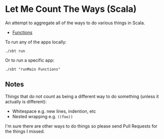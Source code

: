 # Let Me Count The Ways (Scala)

An attempt to aggregate all of the ways to do various things in Scala.

* [Functions](app/Functions.scala)

To run any of the apps locally:

    ./sbt run

Or to run a specific app:

    ./sbt "runMain Functions"

## Notes

Things that do not count as being a different way to do something (unless it actually is different):
* Whitespace e.g. new lines, indention, etc
* Nested wrapping e.g. `((foo))`

I'm sure there are other ways to do things so please send Pull Requests for the things I missed.
